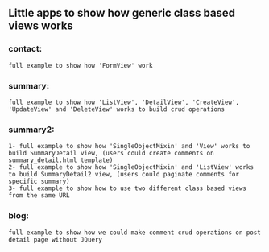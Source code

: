 
## Little apps to show how generic class based views works


### contact:
    full example to show how 'FormView' work

### summary:
    full example to show how 'ListView', 'DetailView', 'CreateView', 'UpdateView' and 'DeleteView' works to build crud operations


### summary2:
    1- full example to show how 'SingleObjectMixin' and 'View' works to build SummaryDetail view, (users could create comments on summary_detail.html template)
    2- full example to show how 'SingleObjectMixin' and 'ListView' works to build SummaryDetail2 view, (users could paginate comments for specific summary)
    3- full example to show how to use two different class based views from the same URL 


### blog:
    full example to show how we could make comment crud operations on post detail page without JQuery
